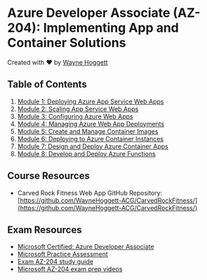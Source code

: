 # Azure Developer Associate (AZ-204): Implementing App and Container Solutions

Created with ❤️ by [Wayne Hoggett](https://github.com/WayneHoggett-ACG/)

## Table of Contents

1. [Module 1: Deploying Azure App Service Web Apps](/Modules/1/Module-1.md)
1. [Module 2: Scaling App Service Web Apps](/Modules/2/Module-2.md)
1. [Module 3: Configuring Azure Web Apps](/Modules/3/Module-3.md)
1. [Module 4: Managing Azure Web App Deployments](/Modules/4/Module-4.md)
1. [Module 5: Create and Manage Container Images](/Modules/5/Module-5.md)
1. [Module 6: Deploying to Azure Container Instances](/Modules/6/Module-6.md)
1. [Module 7: Design and Deploy Azure Container Apps](/Modules/7/Module-7.md)
1. [Module 8: Develop and Deploy Azure Functions](/Modules/8/Module-8.md)

## Course Resources

- Carved Rock Fitness Web App GitHub Repository: [https://github.com/WayneHoggett-ACG/CarvedRockFitness/](https://github.com/WayneHoggett-ACG/CarvedRockFitness/)

## Exam Resources

- [Microsoft Certified: Azure Developer Associate](https://learn.microsoft.com/credentials/certifications/azure-developer/?practice-assessment-type=certification)
- [Microsoft Practice Assessment](https://learn.microsoft.com/credentials/certifications/azure-developer/practice/assessment?assessment-type=practice&assessmentId=35&practice-assessment-type=certification)
- [Exam AZ-204 study guide](https://aka.ms/AZ204-studyguide)
- [Microsoft AZ-204 exam prep videos](https://learn.microsoft.com/shows/exam-readiness-zone/preparing-for-az-204-develop-azure-compute-solutions-1-of-5/)